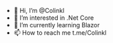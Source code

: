 - 👋 Hi, I’m @Colinkl
- 👀 I’m interested in .Net Core
- 🌱 I’m currently learning Blazor
- 📫 How to reach me t.me/Colinkl

<!---
Colinkl/Colinkl is a ✨ special ✨ repository because its `README.md` (this file) appears on your GitHub profile.
You can click the Preview link to take a look at your changes.
--->
